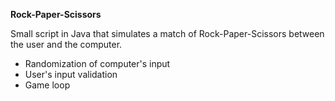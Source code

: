<b>Rock-Paper-Scissors</b>

Small script in Java that simulates a match of Rock-Paper-Scissors between the user and the computer.

<ul>
  <li>Randomization of computer's input</li>
  <li>User's input validation</li>
  <li>Game loop</li>
</ul>
